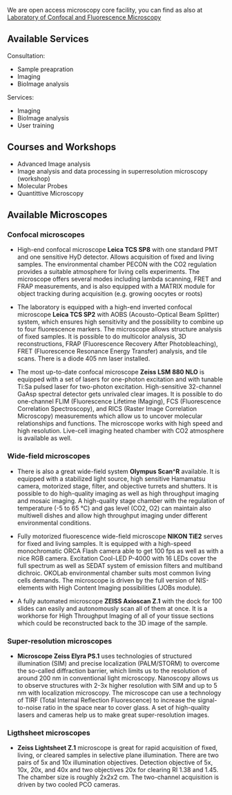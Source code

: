
We are open access microscopy core facility, you can find as also at [Laboratory of Confocal and Fluorescence Microscopy](https://www.natur.cuni.cz/biology/service/laboratory-of-confocal-and-fluorescence-microscopy?set_language=en)

## Available Services
Consultation:
 * Sample preapration
 * Imaging
 * BioImage analysis
 
 Services:
 * Imaging
 * BioImage analysis
 * User training
 
 ## Courses and Workshops
* Advanced Image analysis
* Image analysis and data processing in superresolution microscopy (workshop)
* Molecular Probes 
* Quantittive Microscopy 
 
 ## Available Microscopes
 
 ### Confocal microscopes
  * High-end confocal microscope **Leica TCS SP8** with one standard PMT and one sensitive HyD detector. Allows acquisition of fixed and living samples. The environmental chamber PECON with the CO2 regulation provides a suitable atmosphere for living cells experiments. The microscope offers several modes including lambda scanning, FRET and FRAP measurements, and is also equipped with a MATRIX module for object tracking during acquisition (e.g. growing oocytes or roots)

  * The laboratory is equipped with a high-end inverted confocal microscope **Leica TCS SP2** with AOBS (Acousto-Optical Beam Splitter) system, which ensures high sensitivity and the possibility to combine up to four fluorescence markers. The microscope allows structure analysis of fixed samples. It is possible to do multicolor analysis, 3D reconstructions, FRAP (Fluorescence Recovery After Photobleaching), FRET (Fluorescence Resonance Energy Transfer) analysis, and tile scans. There is a diode 405 nm laser installed.

  * The most up-to-date confocal microscope **Zeiss LSM 880 NLO** is equipped with a set of lasers for one-photon excitation and with tunable  Ti:Sa pulsed laser for two-photon excitation. High-sensitive 32-channel GaAsp spectral detector gets unrivaled clear images. It is possible to do one-channel FLIM (Fluorescence Lifetime IMaging), FCS (Fluorescence Correlation Spectroscopy), and RICS (Raster Image Correlation Microscopy) measurements which allow us to uncover molecular relationships and functions. The microscope works with high speed and high resolution. Live-cell imaging heated chamber with CO2 atmosphere is available as well.
  
### Wide-field microscopes
 * There is also a great wide-field system **Olympus Scan^R** available. It is equipped with a stabilized light source, high sensitive Hamamatsu camera, motorized stage, filter, and objective turrets and shutters. It is possible to do high-quality imaging as well as high throughput imaging and mosaic imaging. A high-quality stage chamber with the regulation of temperature (-5 to 65 °C) and gas level (CO2, O2) can maintain also multiwell dishes and allow high throughput imaging under different environmental conditions.

 * Fully motorized fluorescence wide-field microscope **NIKON TiE2** serves for fixed and living samples. It is equipped with a high-speed monochromatic ORCA Flash camera able to get 100 fps as well as with a nice RGB camera. Excitation Cool-LED P-4000 with 16 LEDs cover the full spectrum as well as SEDAT system of emission filters and multiband dichroic. OKOLab environmental chamber suits most common living cells demands. The microscope is driven by the full version of NIS-elements with High Content Imaging possibilities (JOBs module).

 * A fully automated microscope **ZEISS Axioscan Z.1** with the dock for 100 slides can easily and autonomously scan all of them at once. It is a workhorse for High Throughput Imaging of all of your tissue sections which could be reconstructed back to the 3D image of the sample.

### Super-resolution microscopes
 * **Microscope Zeiss Elyra PS.1** uses technologies of structured illumination (SIM) and precise localization (PALM/STORM) to overcome the so-called diffraction barrier, which limits us to the resolution of around 200 nm in conventional light microscopy. Nanoscopy allows us to observe structures with 2-3x higher resolution with SIM and up to 5 nm with localization microscopy. The microscope can use a technology of TIRF (Total Internal Reflection Fluorescence) to increase the signal-to-noise ratio in the space near to cover glass. A set of high-quality lasers and cameras help us to make great super-resolution images.

### Ligthsheet microscopes
 * **Zeiss Lightsheet Z.1** microscope is great for rapid acquisition of fixed, living, or cleared samples in selective plane illumination. There are two pairs of 5x and 10x illumination objectives. Detection objective of 5x, 10x, 20x, and 40x and two objectives 20x for clearing  RI 1.38 and 1.45. The chamber size is roughly 2x2x2 cm. The two-channel acquisition is driven by two cooled PCO cameras.

<!--
**vmcf-konfmi/vmcf-konfmi** is a ✨ _special_ ✨ repository because its `README.md` (this file) appears on your GitHub profile.

Here are some ideas to get you started:

- 🔭 I’m currently working on ...
- 🌱 I’m currently learning ...
- 👯 I’m looking to collaborate on ...
- 🤔 I’m looking for help with ...
- 💬 Ask me about ...
- 📫 How to reach me: ...
- 😄 Pronouns: ...
- ⚡ Fun fact: ...
-->
